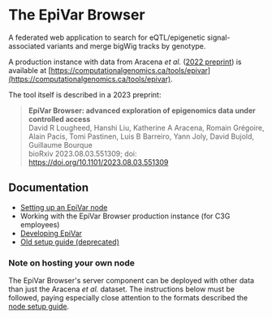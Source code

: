 # The EpiVar Browser

A federated web application to search for eQTL/epigenetic signal-associated variants and 
merge bigWig tracks by genotype. 

A production instance with data from 
Aracena *et al.* 
([2022 preprint](https://www.biorxiv.org/content/10.1101/2022.05.10.491413v1)) 
is available at 
[https://computationalgenomics.ca/tools/epivar](https://computationalgenomics.ca/tools/epivar). 

The tool itself is described in a 2023 preprint:

> **EpiVar Browser: advanced exploration of epigenomics data under controlled access** <br />
> David R Lougheed, Hanshi Liu, Katherine A Aracena, Romain Grégoire, Alain Pacis, Tomi Pastinen, Luis B Barreiro, 
> Yann Joly, David Bujold, Guillaume Bourque<br />
> bioRxiv 2023.08.03.551309; doi: https://doi.org/10.1101/2023.08.03.551309



## Documentation

* [Setting up an EpiVar node](/docs/setting_up_a_node.md) 
* Working with the EpiVar Browser production instance (for C3G employees)
* [Developing EpiVar](/docs/development.md)
* [Old setup guide (deprecated)](/docs/old_setup_guide.md)

### Note on hosting your own node

The EpiVar Browser's server component can be deployed with other data than just
the Aracena *et al.* dataset. The instructions below must be followed,
paying especially close attention to the formats described the 
[node setup guide](/docs/setting_up_a_node.md).
